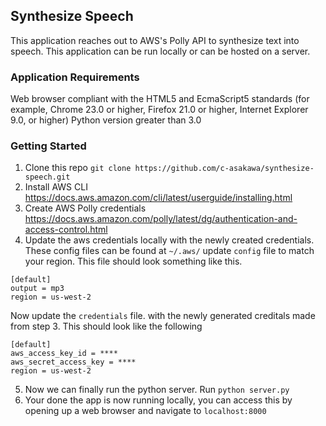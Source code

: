 ## Synthesize Speech

This application reaches out to AWS's Polly API to synthesize text into speech. This application can be run locally
or can be hosted on a server. 

### Application Requirements
Web browser compliant with the HTML5 and EcmaScript5 standards (for example, Chrome 23.0 or higher, 
Firefox 21.0 or higher, Internet Explorer 9.0, or higher) Python version greater than 3.0

### Getting Started
1. Clone this repo `git clone https://github.com/c-asakawa/synthesize-speech.git`
2. Install AWS CLI https://docs.aws.amazon.com/cli/latest/userguide/installing.html
3. Create AWS Polly credentials https://docs.aws.amazon.com/polly/latest/dg/authentication-and-access-control.html
4. Update the aws credentials locally with the newly created credentials. These config files can be found at `~/.aws/` 
update `config` file to match your region. This file should look something like this.
``` 
[default]
output = mp3
region = us-west-2
```
Now update the `credentials` file. with the newly generated creditals made from step 3. This should look like the following
```
[default]
aws_access_key_id = ****
aws_secret_access_key = ****
region = us-west-2
```
5. Now we can finally run the python server. Run `python server.py`
6. Your done the app is now running locally, you can access this by opening up a web browser and navigate to
 `localhost:8000`
